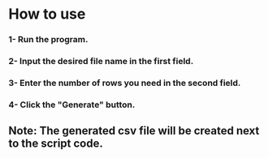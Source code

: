 # How to use
### 1- Run the program.
### 2- Input the desired file name in the first field.
### 3- Enter the number of rows you need in the second field.
### 4- Click the "Generate" button.
## **Note:** The generated csv file will be created next to the script code.
